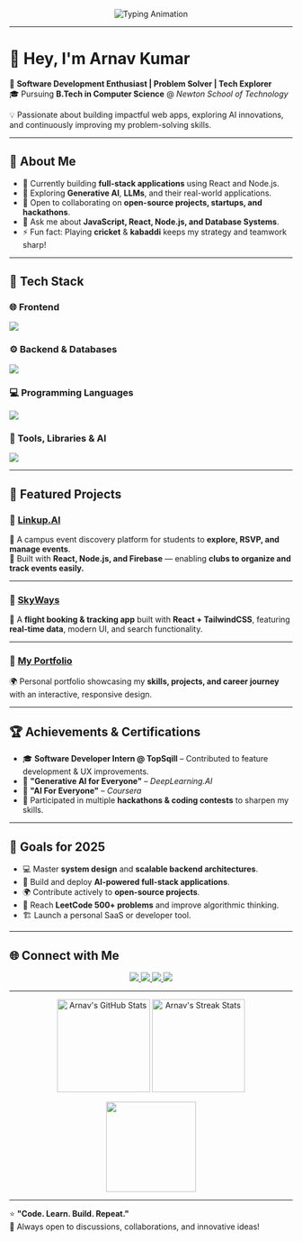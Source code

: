 <p align="center">
  <img src="https://readme-typing-svg.herokuapp.com?size=26&duration=3000&color=F75C7E&center=true&vCenter=true&lines=Hey%2C+I'm+Arnav+Kumar+👋;Web+Developer+🚀;AI%2FML+Enthusiast+🤖;Tech+Explorer+🌍;Always+Learning+💡" alt="Typing Animation" />
</p>

---

# 👋 Hey, I'm **Arnav Kumar**

🚀 **Software Development Enthusiast | Problem Solver | Tech Explorer**  
🎓 Pursuing **B.Tech in Computer Science** @ *Newton School of Technology*  

💡 Passionate about building impactful web apps, exploring AI innovations, and continuously improving my problem-solving skills.

---

## 🧠 About Me
- 🔭 Currently building **full-stack applications** using React and Node.js.  
- 🤖 Exploring **Generative AI**, **LLMs**, and their real-world applications.  
- 👯 Open to collaborating on **open-source projects, startups, and hackathons**.  
- 💬 Ask me about **JavaScript, React, Node.js, and Database Systems**.  
- ⚡ Fun fact: Playing **cricket** & **kabaddi** keeps my strategy and teamwork sharp!

---

## 💼 Tech Stack

### 🌐 Frontend
<p>
  <img src="https://skillicons.dev/icons?i=react,js,html,css,tailwind,bootstrap&theme=dark" />
</p>

### ⚙️ Backend & Databases
<p>
  <img src="https://skillicons.dev/icons?i=nodejs,express,mysql,prisma,mongodb&theme=dark" />
</p>

### 💻 Programming Languages
<p>
  <img src="https://skillicons.dev/icons?i=java,python,cpp,js&theme=dark" />
</p>

### 🧩 Tools, Libraries & AI
<p>
  <img src="https://skillicons.dev/icons?i=git,github,vscode,postman,numpy,pandas,figma&theme=dark" />
</p>

---

## 🚀 Featured Projects

### 🔹 [Linkup.AI](https://link-upfork-one.vercel.app/)
🎯 A campus event discovery platform for students to **explore, RSVP, and manage events**.  
🧩 Built with **React, Node.js, and Firebase** — enabling **clubs to organize and track events easily.**

---

### 🔹 [SkyWays](https://arnavflight.vercel.app/)
🛫 A **flight booking & tracking app** built with **React + TailwindCSS**, featuring **real-time data**, modern UI, and search functionality.

---

### 🔹 [My Portfolio](https://67e4538981dea50559929c3a--comfy-palmier-07382d.netlify.app/)
🌍 Personal portfolio showcasing my **skills, projects, and career journey** with an interactive, responsive design.

---

## 🏆 Achievements & Certifications
- 🎓 **Software Developer Intern @ TopSqill** – Contributed to feature development & UX improvements.  
- 📜 **"Generative AI for Everyone"** – *DeepLearning.AI*  
- 📜 **"AI For Everyone"** – *Coursera*  
- 🧩 Participated in multiple **hackathons & coding contests** to sharpen my skills.

---

## 🎯 Goals for 2025
- 💻 Master **system design** and **scalable backend architectures**.  
- 🚀 Build and deploy **AI-powered full-stack applications**.  
- 🌍 Contribute actively to **open-source projects**.  
- 🧠 Reach **LeetCode 500+ problems** and improve algorithmic thinking.  
- 🏗️ Launch a personal SaaS or developer tool.

---

## 🌐 Connect with Me
<p align="center">
  <a href="https://www.linkedin.com/in/arnav-kumar-ba550031b/">
    <img src="https://img.shields.io/badge/LinkedIn-0A66C2?style=for-the-badge&logo=linkedin&logoColor=white"/>
  </a>
  <a href="https://github.com/arnav-54">
    <img src="https://img.shields.io/badge/GitHub-181717?style=for-the-badge&logo=github&logoColor=white"/>
  </a>
  <a href="https://leetcode.com/u/arnav_ku26/">
    <img src="https://img.shields.io/badge/LeetCode-FFA116?style=for-the-badge&logo=leetcode&logoColor=white"/>
  </a>
  <a href="https://codeforces.com/profile/arnavkr2442">
    <img src="https://img.shields.io/badge/Codeforces-1F8ACB?style=for-the-badge&logo=codeforces&logoColor=white"/>
  </a>
</p>

---

<p align="center">
  <img src="https://github-readme-stats.vercel.app/api?username=arnav-54&show_icons=true&theme=radical" alt="Arnav's GitHub Stats" height="165" />
  <img src="https://github-readme-streak-stats.herokuapp.com/?user=arnav-54&theme=radical" alt="Arnav's Streak Stats" height="165" />
</p>

<p align="center">
  <img src="https://github-readme-stats.vercel.app/api/top-langs/?username=arnav-54&layout=compact&theme=radical" height="160"/>
</p>

---

⭐ **"Code. Learn. Build. Repeat."**  
💬 Always open to discussions, collaborations, and innovative ideas!
